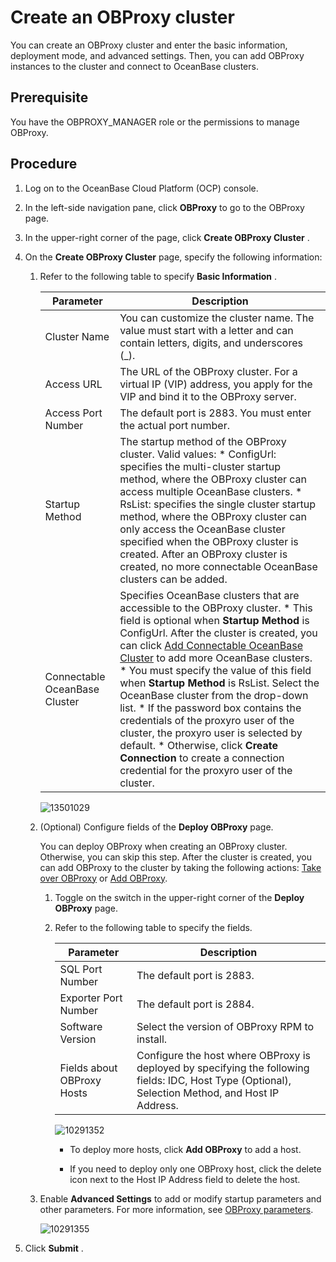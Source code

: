 Create an OBProxy cluster 
==============================================

You can create an OBProxy cluster and enter the basic information, deployment mode, and advanced settings. Then, you can add OBProxy instances to the cluster and connect to OceanBase clusters. 

Prerequisite 
---------------------------------

You have the OBPROXY_MANAGER role or the permissions to manage OBProxy.

**Procedure** 
----------------------------------

1. Log on to the OceanBase Cloud Platform (OCP) console.

   

2. In the left-side navigation pane, click **OBProxy** to go to the OBProxy page.

   

3. In the upper-right corner of the page, click **Create OBProxy Cluster** .

   

4. On the **Create OBProxy Cluster** page, specify the following information:

   1. Refer to the following table to specify **Basic Information** . 

      

      |           Parameter           |                                                                                                                                                                                                                                                                                                                                                                                                                                                       Description                                                                                                                                                                                                                                                                                                                                                                                                                                                       |
      |-------------------------------|-------------------------------------------------------------------------------------------------------------------------------------------------------------------------------------------------------------------------------------------------------------------------------------------------------------------------------------------------------------------------------------------------------------------------------------------------------------------------------------------------------------------------------------------------------------------------------------------------------------------------------------------------------------------------------------------------------------------------------------------------------------------------------------------------------------------------------------------------------------------------------------------------------------------------|
      | Cluster Name                  | You can customize the cluster name. The value must start with a letter and can contain letters, digits, and underscores (_).                                                                                                                                                                                                                                                                                                                                                                                                                                                                                                                                                                                                                                                                                                                                                                                            |
      | Access URL                    | The URL of the OBProxy cluster. For a virtual IP (VIP) address, you apply for the VIP and bind it to the OBProxy server.                                                                                                                                                                                                                                                                                                                                                                                                                                                                                                                                                                                                                                                                                                                                                                                                |
      | Access Port Number            | The default port is 2883. You must enter the actual port number.                                                                                                                                                                                                                                                                                                                                                                                                                                                                                                                                                                                                                                                                                                                                                                                                                                                        |
      | Startup Method                | The startup method of the OBProxy cluster. Valid values: * ConfigUrl: specifies the multi-cluster startup method, where the OBProxy cluster can access multiple OceanBase clusters.   * RsList: specifies the single cluster startup method, where the OBProxy cluster can only access the OceanBase cluster specified when the OBProxy cluster is created. After an OBProxy cluster is created, no more connectable OceanBase clusters can be added.                                                                                                                                                                                                                                                                                                                                                                |
      | Connectable OceanBase Cluster | Specifies OceanBase clusters that are accessible to the OBProxy cluster.  * This field is optional when **Startup Method** is ConfigUrl. After the cluster is created, you can click [Add Connectable OceanBase Cluster](../8.obproxy-management/10.add-a-connectable-ob-cluster.md) to add more OceanBase clusters.   * You must specify the value of this field when **Startup Method** is RsList.  Select the OceanBase cluster from the drop-down list.  * If the password box contains the credentials of the proxyro user of the cluster, the proxyro user is selected by default.   * Otherwise, click **Create Connection** to create a connection credential for the proxyro user of the cluster.      |

      

      ![13501029](https://help-static-aliyun-doc.aliyuncs.com/assets/img/en-US/9763667361/p345724.png)
      
   
   2. (Optional) Configure fields of the **Deploy OBProxy** page. 

      You can deploy OBProxy when creating an OBProxy cluster. Otherwise, you can skip this step. After the cluster is created, you can add OBProxy to the cluster by taking the following actions: [Take over OBProxy](../8.obproxy-management/2.userguide-obproxy.md) or [Add OBProxy](../8.obproxy-management/6.add-obproxy.md). 
      1. Toggle on the switch in the upper-right corner of the **Deploy OBProxy** page.

         
      
      2. Refer to the following table to specify the fields. 

         

         |         Parameter          |                                                                    Description                                                                     |
         |----------------------------|----------------------------------------------------------------------------------------------------------------------------------------------------|
         | SQL Port Number            | The default port is 2883.                                                                                                                          |
         | Exporter Port Number       | The default port is 2884.                                                                                                                          |
         | Software Version           | Select the version of OBProxy RPM to install.                                                                                                      |
         | Fields about OBProxy Hosts | Configure the host where OBProxy is deployed by specifying the following fields: IDC, Host Type (Optional), Selection Method, and Host IP Address. |

         

         ![10291352](https://help-static-aliyun-doc.aliyuncs.com/assets/img/en-US/9763667361/p345725.png)
         * To deploy more hosts, click **Add OBProxy** to add a host.

           
         
         * If you need to deploy only one OBProxy host, click the delete icon next to the Host IP Address field to delete the host.

           
         

         
      

      
   
   3. Enable **Advanced Settings** to add or modify startup parameters and other parameters. For more information, see [OBProxy parameters](../12.appendix/10.odp-cluster-parameters.md).

      ![10291355](https://help-static-aliyun-doc.aliyuncs.com/assets/img/en-US/9763667361/p345728.png)
      
   

   

5. Click **Submit** .

   



